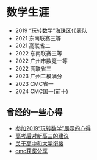 # 数学生涯

- 2019 “玩转数学”海珠区代表队
- 2021 东南联赛三等
- 2021 高联省二
- 2022 东南联赛三等
- 2022 广州市数竞一等
- 2022 高联省三
- 2023 广州二模满分
- 2023 CMC省一
- 2024 CMC国一(前十)

## 曾经的一些心得

- <a href="玩转数学心得.docx" download="玩转数学心得.docx">参加2019“玩转数学”展示的心得</a>
- <a href="高考后关于新高三的建议.docx" download="高考后关于新高三的建议.docx">高考后对新高三的建议</a>
- <a href="高中大学衔接部分.docx" download="高中大学衔接部分.docx">关于高中和大学衔接</a>
- <a href="乐绎华cmc获奖分享.docx" download="乐绎华cmc获奖分享.docx">cmc获奖分享</a>